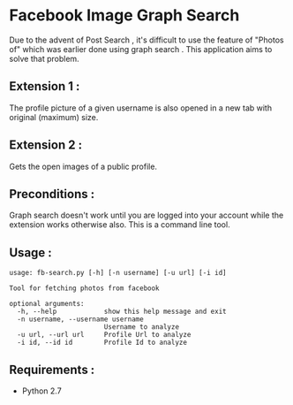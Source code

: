 Facebook Image Graph Search
===========================

Due to the advent of Post Search , it's difficult to use the feature of "Photos of" which was earlier done using 
graph search . This application aims to solve that problem. 

Extension 1 :
-------------

The profile picture of a given username is also opened in a new tab with original (maximum) size. 

Extension 2 :
-------------

Gets the open images of a public profile. 

Preconditions :
---------------

Graph search doesn't work until you are logged into your account while the extension works otherwise also. 
This is a command line tool. 

Usage :
--------


    usage: fb-search.py [-h] [-n username] [-u url] [-i id]
    
    Tool for fetching photos from facebook
    
    optional arguments:
      -h, --help            show this help message and exit
      -n username, --username username
                            Username to analyze
      -u url, --url url     Profile Url to analyze
      -i id, --id id        Profile Id to analyze


Requirements :
--------------

* Python 2.7
